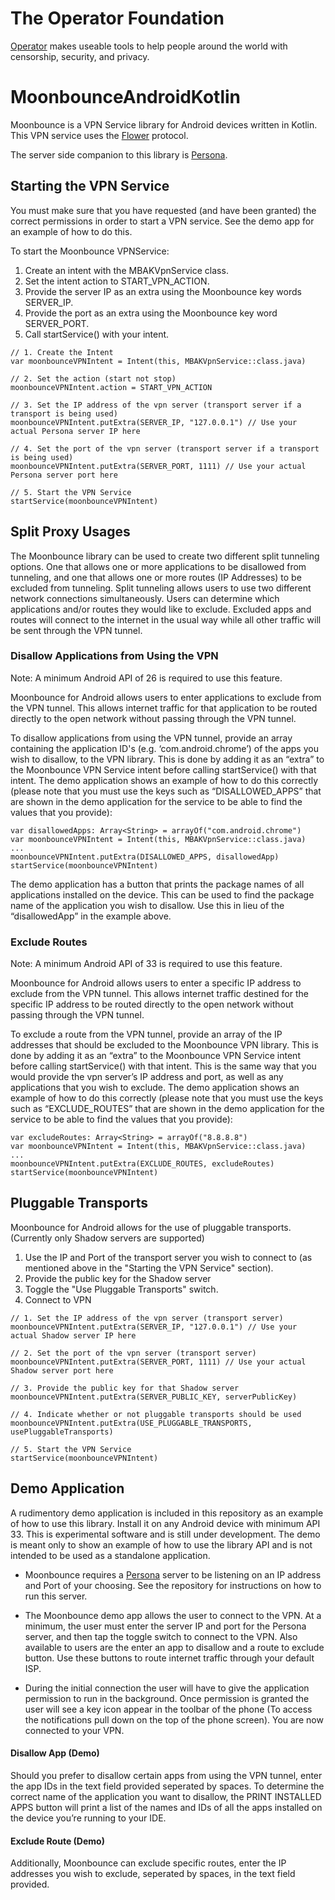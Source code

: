 # The Operator Foundation

[Operator](https://operatorfoundation.org) makes useable tools to help people around the world with censorship, security, and privacy.

# MoonbounceAndroidKotlin
Moonbounce is a VPN Service library for Android devices written in Kotlin. This VPN service uses the [Flower](https://github.com/OperatorFoundation/FlowerAndroid.git) protocol.
 
The server side companion to this library is [Persona](https://github.com/OperatorFoundation/Persona.git).

## Starting the VPN Service

You must make sure that you have requested (and have been granted) the correct permissions in order to start a VPN service. See the demo app for an example of how to do this.

To start the Moonbounce VPNService:

1) Create an intent with the MBAKVpnService class.
2) Set the intent action to START_VPN_ACTION.
3) Provide the server IP as an extra using the Moonbounce key words SERVER_IP.
4) Provide the port as an extra using the Moonbounce key word SERVER_PORT.
5) Call startService() with your intent.

```
// 1. Create the Intent
var moonbounceVPNIntent = Intent(this, MBAKVpnService::class.java)

// 2. Set the action (start not stop)
moonbounceVPNIntent.action = START_VPN_ACTION

// 3. Set the IP address of the vpn server (transport server if a transport is being used)
moonbounceVPNIntent.putExtra(SERVER_IP, "127.0.0.1") // Use your actual Persona server IP here

// 4. Set the port of the vpn server (transport server if a transport is being used)
moonbounceVPNIntent.putExtra(SERVER_PORT, 1111) // Use your actual Persona server port here

// 5. Start the VPN Service
startService(moonbounceVPNIntent)
```


## Split Proxy Usages

The Moonbounce library can be used to create two different split tunneling options. One that allows one or more applications to be disallowed from tunneling, and one that allows one or more routes (IP Addresses) to be excluded from tunneling. Split tunneling allows users to use two different network connections simultaneously. Users can determine which applications and/or routes they would like to exclude. Excluded apps and routes will connect to the internet in the usual way while all other traffic will be sent through the VPN tunnel. 

### Disallow Applications from Using the VPN

Note: A minimum Android API of 26 is required to use this feature.

Moonbounce for Android allows users to enter applications to exclude from the VPN tunnel. This allows internet traffic for that application to be routed directly to the open network without passing through the VPN tunnel. 

To disallow applications from using the VPN tunnel, provide an array containing the application ID's (e.g. ‘com.android.chrome’) of the apps you wish to disallow, to the VPN library. This is done by adding it as an “extra” to the Moonbounce VPN Service intent before calling startService() with that intent. The demo application shows an example of how to do this correctly (please note that you must use the keys such as “DISALLOWED_APPS” that are shown in the demo application for the service to be able to find the values that you provide):

```
var disallowedApps: Array<String> = arrayOf("com.android.chrome")
var moonbounceVPNIntent = Intent(this, MBAKVpnService::class.java)
...
moonbounceVPNIntent.putExtra(DISALLOWED_APPS, disallowedApp)
startService(moonbounceVPNIntent)
```

The demo application has a button that prints the package names of all applications installed on the device. This can be used to find the package name of the application you wish to disallow. Use this in lieu of the “disallowedApp” in the example above.

### Exclude Routes

Note: A minimum Android API of 33 is required to use this feature.

Moonbounce for Android allows users to enter a specific IP address to exclude from the VPN tunnel. This allows internet traffic destined for the specific IP address to be routed directly to the open network without passing through the VPN tunnel. 

To exclude a route from the VPN tunnel, provide an array of the IP addresses that should be excluded to the Moonbounce VPN library. This is done by adding it as an “extra” to the Moonbounce VPN Service intent before calling startService() with that intent. This is the same way that you would provide the vpn server’s IP address and port, as well as any applications that you wish to exclude. The demo application shows an example of how to do this correctly (please note that you must use the keys such as “EXCLUDE_ROUTES” that are shown in the demo application for the service to be able to find the values that you provide):

 ```
var excludeRoutes: Array<String> = arrayOf("8.8.8.8")
var moonbounceVPNIntent = Intent(this, MBAKVpnService::class.java)
...
moonbounceVPNIntent.putExtra(EXCLUDE_ROUTES, excludeRoutes)
startService(moonbounceVPNIntent)
```

## Pluggable Transports

Moonbounce for Android allows for the use of pluggable transports. (Currently only Shadow servers are supported)
1) Use the IP and Port of the transport server you wish to connect to (as mentioned above in the "Starting the VPN Service" section).
2) Provide the public key for the Shadow server
3) Toggle the "Use Pluggable Transports" switch.
4) Connect to VPN

```
// 1. Set the IP address of the vpn server (transport server)
moonbounceVPNIntent.putExtra(SERVER_IP, "127.0.0.1") // Use your actual Shadow server IP here

// 2. Set the port of the vpn server (transport server)
moonbounceVPNIntent.putExtra(SERVER_PORT, 1111) // Use your actual Shadow server port here

// 3. Provide the public key for that Shadow server
moonbounceVPNIntent.putExtra(SERVER_PUBLIC_KEY, serverPublicKey)

// 4. Indicate whether or not pluggable transports should be used
moonbounceVPNIntent.putExtra(USE_PLUGGABLE_TRANSPORTS, usePluggableTransports)

// 5. Start the VPN Service
startService(moonbounceVPNIntent)
```

## Demo Application

A rudimentory demo application is included in this repository as an example of how to use this library. Install it on any Android device with minimum API 33. This is experimental software and is still under development. The demo is meant only to show an example of how to use the library API and is not intended to be used as a standalone application.

- Moonbounce requires a [Persona](https://github.com/OperatorFoundation/Persona.git) server to be listening on an IP address and Port of your choosing. See the repository for instructions on how to run this server.

- The Moonbounce demo app allows the user to connect to the VPN. At a minimum, the user must enter the server IP and port for the Persona server, and then tap the toggle switch to connect to the VPN. Also available to users are the enter an app to disallow and a route to exclude button. Use these buttons to route internet traffic through your default ISP.

- During the initial connection the user will have to give the application permission to run in the background. Once permission is granted the user will see a key icon appear in the toolbar of the phone (To access the notifications pull down on the top of the phone screen). You are now connected to your VPN.

#### Disallow App (Demo)

Should you prefer to disallow certain apps from using the VPN tunnel, enter the app IDs in the text field provided seperated by spaces. To determine the correct name of the application you want to disallow, the PRINT INSTALLED APPS button will print a list of the names and IDs of all the apps installed on the device you’re running to your IDE.

#### Exclude Route (Demo)

Additionally, Moonbounce can exclude specific routes, enter the IP addresses you wish to exclude, seperated by spaces, in the text field provided.
